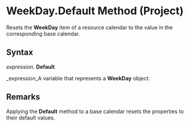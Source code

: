 
# WeekDay.Default Method (Project)

Resets the  **WeekDay** item of a resource calendar to the value in the corresponding base calendar.


## Syntax

 _expression_. **Default**

 _expression_A variable that represents a  **WeekDay** object.


## Remarks

Applying the  **Default** method to a base calendar resets the properties to their default values.

